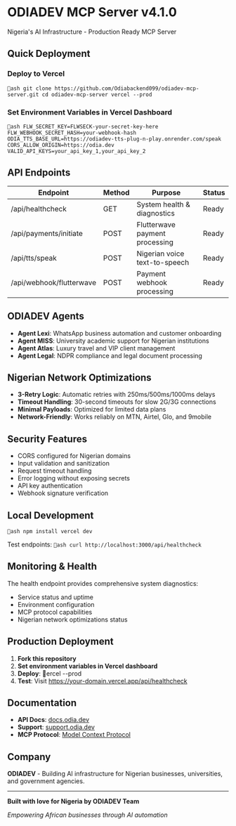 ﻿# ODIADEV MCP Server v4.1.0

Nigeria's AI Infrastructure - Production Ready MCP Server

## Quick Deployment

### Deploy to Vercel
`ash
git clone https://github.com/Odiabackend099/odiadev-mcp-server.git
cd odiadev-mcp-server
vercel --prod
`

### Set Environment Variables in Vercel Dashboard
`ash
FLW_SECRET_KEY=FLWSECK-your-secret-key-here
FLW_WEBHOOK_SECRET_HASH=your-webhook-hash
ODIA_TTS_BASE_URL=https://odiadev-tts-plug-n-play.onrender.com/speak
CORS_ALLOW_ORIGIN=https://odia.dev
VALID_API_KEYS=your_api_key_1,your_api_key_2
`

## API Endpoints

| Endpoint | Method | Purpose | Status |
|----------|--------|---------|---------|
| /api/healthcheck | GET | System health & diagnostics | Ready |
| /api/payments/initiate | POST | Flutterwave payment processing | Ready |
| /api/tts/speak | POST | Nigerian voice text-to-speech | Ready |
| /api/webhook/flutterwave | POST | Payment webhook processing | Ready |

## ODIADEV Agents

- **Agent Lexi**: WhatsApp business automation and customer onboarding
- **Agent MISS**: University academic support for Nigerian institutions  
- **Agent Atlas**: Luxury travel and VIP client management
- **Agent Legal**: NDPR compliance and legal document processing

## Nigerian Network Optimizations

- **3-Retry Logic**: Automatic retries with 250ms/500ms/1000ms delays
- **Timeout Handling**: 30-second timeouts for slow 2G/3G connections
- **Minimal Payloads**: Optimized for limited data plans
- **Network-Friendly**: Works reliably on MTN, Airtel, Glo, and 9mobile

## Security Features

- CORS configured for Nigerian domains
- Input validation and sanitization  
- Request timeout handling
- Error logging without exposing secrets
- API key authentication
- Webhook signature verification

## Local Development

`ash
npm install
vercel dev
`

Test endpoints:
`ash
curl http://localhost:3000/api/healthcheck
`

## Monitoring & Health

The health endpoint provides comprehensive system diagnostics:
- Service status and uptime
- Environment configuration 
- MCP protocol capabilities
- Nigerian network optimizations status

## Production Deployment

1. **Fork this repository**
2. **Set environment variables in Vercel dashboard**
3. **Deploy**: ercel --prod
4. **Test**: Visit https://your-domain.vercel.app/api/healthcheck

## Documentation

- **API Docs**: [docs.odia.dev](https://docs.odia.dev)
- **Support**: [support.odia.dev](https://support.odia.dev)
- **MCP Protocol**: [Model Context Protocol](https://modelcontextprotocol.io)

## Company

**ODIADEV** - Building AI infrastructure for Nigerian businesses, universities, and government agencies.

---

**Built with love for Nigeria by ODIADEV Team**

*Empowering African businesses through AI automation*
